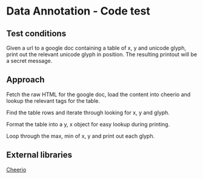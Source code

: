 # Data Annotation - Code test

## Test conditions

Given a url to a google doc containing a table of x, y and unicode glyph, print out the relevant unicode glyph in position. The resulting printout will be a secret message.

## Approach

Fetch the raw HTML for the google doc, load the content into cheerio and lookup the relevant tags for the table.

Find the table rows and iterate through looking for x, y and glyph.

Format the table into a y, x object for easy lookup during printing.

Loop through the max, min of x, y and print out each glyph.

## External libraries

[Cheerio](https://www.npmjs.com/package/cheerio)
